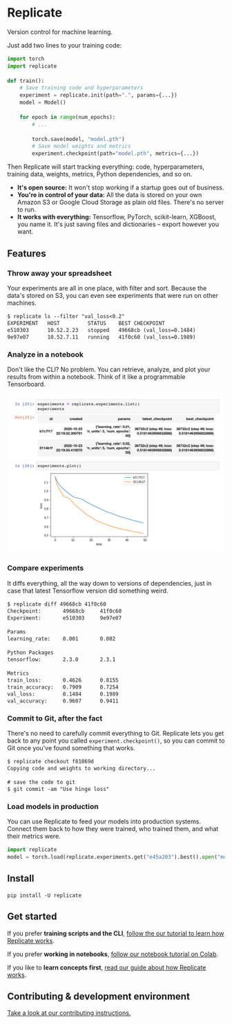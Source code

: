 # Replicate

Version control for machine learning.

Just add two lines to your training code:

```python
import torch
import replicate

def train():
    # Save training code and hyperparameters
    experiment = replicate.init(path=".", params={...})
    model = Model()

    for epoch in range(num_epochs):
        # ...

        torch.save(model, "model.pth")
        # Save model weights and metrics
        experiment.checkpoint(path="model.pth", metrics={...})
```

Then Replicate will start tracking everything: code, hyperparameters, training data, weights, metrics, Python dependencies, and so on.

- **It's open source:** It won't stop working if a startup goes out of business.
- **You're in control of your data:** All the data is stored on your own Amazon S3 or Google Cloud Storage as plain old files. There's no server to run.
- **It works with everything:** Tensorflow, PyTorch, scikit-learn, XGBoost, you name it. It's just saving files and dictionaries – export however you want.

## Features

### Throw away your spreadsheet

Your experiments are all in one place, with filter and sort. Because the data's stored on S3, you can even see experiments that were run on other machines.

```shell-session
$ replicate ls --filter "val_loss<0.2"
EXPERIMENT   HOST         STATUS    BEST CHECKPOINT
e510303      10.52.2.23   stopped   49668cb (val_loss=0.1484)
9e97e07      10.52.7.11   running   41f0c60 (val_loss=0.1989)
```

### Analyze in a notebook

Don't like the CLI? No problem. You can retrieve, analyze, and plot your results from within a notebook. Think of it like a programmable Tensorboard.

<img src="web/public/images/notebook.png" width="700" />

### Compare experiments

It diffs everything, all the way down to versions of dependencies, just in case that latest Tensorflow version did something weird.

```shell-session
$ replicate diff 49668cb 41f0c60
Checkpoint:       49668cb     41f0c60
Experiment:       e510303     9e97e07

Params
learning_rate:    0.001       0.002

Python Packages
tensorflow:       2.3.0       2.3.1

Metrics
train_loss:       0.4626      0.8155
train_accuracy:   0.7909      0.7254
val_loss:         0.1484      0.1989
val_accuracy:     0.9607      0.9411
```

### Commit to Git, after the fact

There's no need to carefully commit everything to Git. Replicate lets you get back to any point you called `experiment.checkpoint()`, so you can commit to Git once you've found something that works.

```shell-session
$ replicate checkout f81069d
Copying code and weights to working directory...

# save the code to git
$ git commit -am "Use hinge loss"
```

### Load models in production

You can use Replicate to feed your models into production systems. Connect them back to how they were trained, who trained them, and what their metrics were.

```python
import replicate
model = torch.load(replicate.experiments.get("e45a203").best().open("model.pth"))
```

## Install

```
pip install -U replicate
```

## Get started

If you prefer **training scripts and the CLI**, [follow the our tutorial to learn how Replicate works](https://replicate.ai/docs/tutorial).

If you prefer **working in notebooks**, <a href="https://colab.research.google.com/drive/1vjZReg--45P-NZ4j8TXAJFWuepamXc7K" target="_blank">follow our notebook tutorial on Colab</a>.

If you like to **learn concepts first**, [read our guide about how Replicate works](https://replicate.ai/docs/learn/how-it-works).

## Contributing & development environment

[Take a look at our contributing instructions.](CONTRIBUTING.md)
